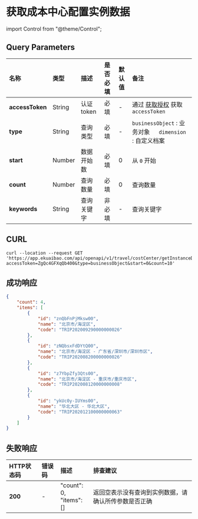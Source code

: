 # 获取成本中心配置实例数据

import Control from "@theme/Control";

<Control
method="GET"
url="/api/openapi/v1/travel/costCenter/getInstanceData"
/>

## Query Parameters

| 名称 | 类型 | 描述 | 是否必填 | 默认值 | 备注 |
| :--- | :--- | :--- | :--- |:--- | :--- |
| **accessToken** | String | 认证token | 必填  | - | 通过 [获取授权](/docs/open-api/getting-started/auth) 获取 `accessToken` |
| **type**        | String | 查询类型   | 必填  | - | `businessObject` : 业务对象 &emsp; `dimension` : 自定义档案  |
| **start**       | Number | 数据开始数 | 必填  | 0 | 从 `0` 开始 |
| **count**       | Number | 查询数量   | 必填  | 0 | 查询数量 |
| **keywords**    | String | 查询关键字 | 非必填 | - | 查询关键字 |

## CURL
```shell
curl --location --request GET 'https://app.ekuaibao.com/api/openapi/v1/travel/costCenter/getInstanceData?accessToken=ZgQc4GFXqQb400&type=businessObject&start=0&count=10'
```

## 成功响应

```json
{
    "count": 4,
    "items": [
        {
            "id": "znQbFnPjMksw00",
            "name": "北京市/海淀区",
            "code": "TRIP202009290000000026"
        },
        {
            "id": "zNQbsxFdDYtQ00",
            "name": "北京市/海淀区 - 广东省/深圳市/深圳市区",
            "code": "TRIP202008200000000026"
        },
        {
            "id": "z7YbpZfy3Qts00",
            "name": "北京市/海淀区 - 重庆市/重庆市区",
            "code": "TRIP202008120000000008"
        },
        {
            "id": "ykUc0y-IUYms00",
            "name": "华北大区 - 华北大区",
            "code": "TRIP202012100000000063"
        }
    ]
}
```

## 失败响应

| HTTP状态码 | 错误码 | 描述 | 排查建议 |
| :--- | :--- | :--- | :--- |
| **200** | - | "count": 0,<br/>"items": [] | 返回空表示没有查询到实例数据，请确认所传参数是否正确 | 
